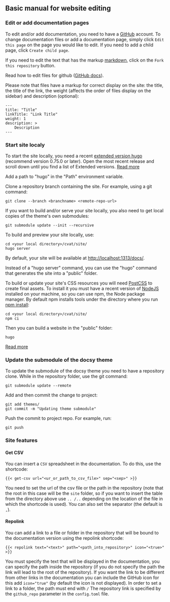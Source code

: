 ## Basic manual for website editing

### Edit or add documentation pages

To edit and/or add documentation, you need to have a [GitHub](https://github.com/login) account.
To change documentation files or add a documentation page,
simply click `Edit this page` on the page you would like to edit.
If you need to add a child page, click `Create child page`.

If you need to edit the text that has the markup [markdown](https://github.com/adam-p/markdown-here/wiki/Markdown-Cheatsheet),
click on the `Fork this repository` button.

Read how to edit files for github ([GitHub docs](https://docs.github.com/en/github/managing-files-in-a-repository/editing-files-in-another-users-repository)).

Please note that files have a markup for correct display on the site: the title, the title of the link,
the weight (affects the order of files display on the sidebar) and description (optional):

    ---
    title: "Title"
    linkTitle: "Link Title"
    weight: 1
    description: >
        Description
    ---

### Start site localy

To start the site locally, you need a recent [extended version hugo](https://github.com/gohugoio/hugo/releases)
(recommend version 0.75.0 or later).
Open the most recent release and scroll down until you find a list of Extended versions. [Read more](https://gohugo.io/getting-started/installing/#quick-install)

Add a path to "hugo" in the "Path" environment variable.

Clone a repository branch containing the site. For example, using a git command:

    git clone --branch <branchname> <remote-repo-url>

If you want to build and/or serve your site locally, you also need to get local copies of the theme's own submodules:

    git submodule update --init --recursive

To build and preview your site locally, use:

    cd <your local directory>/cvat/site/
    hugo server

By default, your site will be available at <http://localhost:1313/docs/>.

Instead of a "hugo server" command, you can use the "hugo" command that generates the site into a "public" folder.

To build or update your site's CSS resources you will need [PostCSS](https://postcss.org/) to create final assets.
To install it you must have a recent version of [NodeJS](https://nodejs.org/en/) installed on your machine,
so you can use npm, the Node package manager.
By default npm installs tools under the directory where you run [npm install](https://docs.npmjs.com/cli/v6/commands/npm-install#description):

    cd <your local directory>/cvat/site/
    npm ci

Then you can build a website in the "public" folder:

    hugo

[Read more](https://www.docsy.dev/docs/getting-started/)

### Update the submodule of the docsy theme

To update the submodule of the docsy theme you need to have a repository clone. While in the repository folder,
use the git command:

    git submodule update --remote

Add and then commit the change to project:

    git add themes/
    git commit -m "Updating theme submodule"

Push the commit to project repo. For example, run:

    git push

### Site features

#### Get CSV

You can insert a `CSV` spreadsheet in the documentation. To do this, use the shortcode:

    {{< get-csv url="<ur_or_path_to_csv_file>" sep="<sep>" >}}

You need to set the url of the csv file or the path in the repository
(note that the root in this case will be the `site` folder,
so if you want to insert the table from the directory above use `.. /..`
depending on the location of the file in which the shortcode is used).
You can also set the separator (the default is `,`).

#### Repolink

You can add a link to a file or folder in the repository
that will be bound to the documentation version using the repolink shortcode:

    {{< repolink text="<text>" path="<path_into_repository>" icon="<true>" >}}

You must specify the text that will be displayed in the documentation, you can specify the path inside the repository
(if you do not specify the path the link will lead to the root of the repository).
If you want the link to be different from other links in the documentation you can include the GitHub icon
for this add `icon="true"` (by default the icon is not displayed).
In order to set a link to a folder, the path must end with `/`
The repository link is specified by the `github_repo` parameter in the `config.toml` file.
